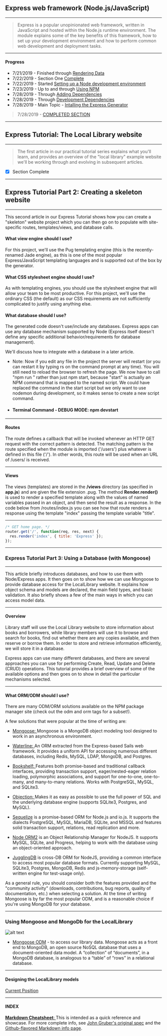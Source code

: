 ## Express web framework (Node.js/JavaScript)
---
> Express is a popular unopinionated web framework, written in JavaScript and hosted within the Node.js runtime environment. The module explains some of the key benefits of this framework, how to set up your development environment and how to perform common web development and deployment tasks.
---
#### Progress
* 7/21/2019 - Finished through [Rendering Data](https://developer.mozilla.org/en-US/docs/Learn/Server-side/Express_Nodejs/Introduction#Rendering_data_(views))
* 7/22/2019 - Section One [Complete](https://developer.mozilla.org/en-US/docs/Learn/Server-side/Express_Nodejs/Introduction#See_also)
* 7/22/2019 - Started [Setting up a Node development environment](https://developer.mozilla.org/en-US/docs/Learn/Server-side/Express_Nodejs/development_environment)
* 7/23/2019 - Up to and through [Using NPM](https://developer.mozilla.org/en-US/docs/Learn/Server-side/Express_Nodejs/development_environment#Using_NPM)
* 7/28/2019 - Through [Adding Dependencies](https://developer.mozilla.org/en-US/docs/Learn/Server-side/Express_Nodejs/development_environment#Adding_dependencies)
* 7/28/2019 - Through [Development Dependencies](https://developer.mozilla.org/en-US/docs/Learn/Server-side/Express_Nodejs/development_environment#Development_dependencies)
* 7/28/2019 - Main Topic - [Intalling the Express Generator](https://developer.mozilla.org/en-US/docs/Learn/Server-side/Express_Nodejs/development_environment#Installing_the_Express_Application_Generator)
> 7/28/2019 - [COMPLETED SECTION](https://developer.mozilla.org/en-US/docs/Learn/Server-side/Express_Nodejs/development_environment#Summary)
---
## Express Tutorial: The Local Library website
---
> The first article in our practical tutorial series explains what you'll learn, and provides an overview of the "local library" example website we'll be working through and evolving in subsequent articles.

* [x] Section Complete
---
## Express Tutorial Part 2: Creating a skeleton website
---
This second article in our Express Tutorial shows how you can create a "skeleton" website project which you can then go on to populate with site-specific routes, templates/views, and database calls.

#### What view engine should I use?

For this project, we'll use the Pug templating engine (this is the recently-renamed Jade engine), as this is one of the most popular Express/JavaScript templating languages and is supported out of the box by the generator.

#### What CSS stylesheet engine should I use?

As with templating engines, you should use the stylesheet engine that will allow your team to be most productive. For this project, we'll use the ordinary CSS (the default) as our CSS requirements are not sufficiently complicated to justify using anything else.

#### What database should I use?

The generated code doesn't use/include any databases. Express apps can use any database mechanism supported by Node (Express itself doesn't define any specific additional behavior/requirements for database management).

We'll discuss how to integrate with a database in a later article.

* Note: Now if you edit any file in the project the server will restart (or you can restart it by typing rs on the command prompt at any time). You will still need to reload the browser to refresh the page.
We now have to call "npm run <scriptname>" rather than just npm start, because "start" is actually an NPM command that is mapped to the named script. We could have replaced the command in the start script but we only want to use nodemon during development, so it makes sense to create a new script command.

* #### Terminal Command - DEBUG MODE: npm devstart
---
#### Routes

The route defines a callback that will be invoked whenever an HTTP GET request with the correct pattern is detected. The matching pattern is the route specified when the module is imported ('/users') plus whatever is defined in this file ('/'). In other words, this route will be used when an URL of /users/ is received.
___
#### Views 

The views (templates) are stored in the **/views** directory (as specified in **app.js**) and are given the file extension .pug. The method **Render.render()** is used to render a specified template along with the values of named variables passed in an object, and then send the result as a response. In the code below from /routes/index.js you can see how that route renders a response using the template "index" passing the template variable "title".

---
```javascript
/* GET home page. */
router.get('/', function(req, res, next) {
  res.render('index', { title: 'Express' });
});
```
---
### Express Tutorial Part 3: Using a Database (with Mongoose)
---

This article briefly introduces databases, and how to use them with Node/Express apps. It then goes on to show how we can use Mongoose to provide database access for the LocalLibrary website. It explains how object schema and models are declared, the main field types, and basic validation. It also briefly shows a few of the main ways in which you can access model data.

---
#### Overview

Library staff will use the Local Library website to store information about books and borrowers, while library members will use it to browse and search for books, find out whether there are any copies available, and then reserve or borrow them. In order to store and retrieve information efficiently, we will store it in a database.

Express apps can use many different databases, and there are several approaches you can use for performing Create, Read, Update and Delete (CRUD) operations. This tutorial provides a brief overview of some of the available options and then goes on to show in detail the particular mechanisms selected.

---
#### What ORM/ODM should I use?

There are many ODM/ORM solutions available on the NPM package manager site (check out the odm and orm tags for a subset!).

A few solutions that were popular at the time of writing are:

* [Mongoose: ](https://www.npmjs.com/package/mongoose) Mongoose is a MongoDB object modeling tool designed to work in an asynchronous environment.
    
* [Waterline: ](https://www.npmjs.com/package/waterline) An ORM extracted from the Express-based Sails web framework. It provides a uniform API for accessing numerous different databases, including Redis, MySQL, LDAP, MongoDB, and Postgres.
    
* [Bookshelf: ](https://www.npmjs.com/package/bookshelf) Features both promise-based and traditional callback interfaces, providing transaction support, eager/nested-eager relation loading, polymorphic associations, and support for one-to-one, one-to-many, and many-to-many relations. Works with PostgreSQL, MySQL, and SQLite3.
    
* [Objection: ](https://www.npmjs.com/package/objection) Makes it as easy as possible to use the full power of SQL and the underlying database engine (supports SQLite3, Postgres, and MySQL).
    
* [Sequelize](https://www.npmjs.com/package/sequelize) is a promise-based ORM for Node.js and io.js. It supports the dialects PostgreSQL, MySQL, MariaDB, SQLite, and MSSQL and features solid transaction support, relations, read replication and more.
    
* [Node ORM2](https://node-orm.readthedocs.io/en/latest) is an Object Relationship Manager for NodeJS. It supports MySQL, SQLite, and Progress, helping to work with the database using an object-oriented approach.

* [JugglingDB](http://1602.github.io/jugglingdb) is cross-DB ORM for NodeJS, providing a common interface to access most popular database formats. Currently supporting MySQL, SQLite3, Postgres, MongoDB, Redis and js-memory-storage (self-written engine for test-usage only).

As a general rule, you should consider both the features provided and the "community activity" (downloads, contributions, bug reports, quality of documentation, etc.) when selecting a solution. At the time of writing Mongoose is by far the most popular ODM, and is a reasonable choice if you're using MongoDB for your database.

---

### Using Mongoose and MongoDb for the LocalLibrary


![alt text][logo]

[logo]: https://cms-assets.tutsplus.com/uploads/users/34/posts/29527/preview_image/mongoose.jpg

* [Mongoose ODM](https://www.npmjs.com/package/mongoose) - to access our library data. Mongoose acts as a front end to MongoDB, an open source NoSQL database that uses a document-oriented data model. A “collection” of “documents”, in a MongoDB database, is analogous to a “table” of “rows” in a relational database.
---
#### Designing the LocalLibrary models
[Current Position](https://developer.mozilla.org/en-US/docs/Learn/Server-side/Express_Nodejs/mongoose#Designing_the_LocalLibrary_models)



---
#### INDEX

[**Markdown Cheatsheet**: ](https://github.com/adam-p/markdown-here/wiki/Markdown-Cheatsheet#emphasis) This is intended as a quick reference and showcase. For more complete info, see [John Gruber's original spec](http://daringfireball.net/projects/markdown/) and the [Github-flavored Markdown info page](http://github.github.com/github-flavored-markdown/).